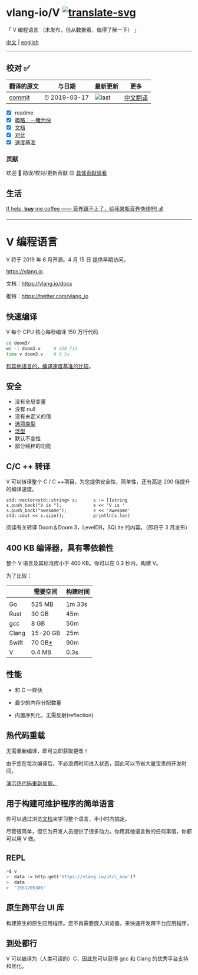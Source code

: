 # vlang-io/V [![translate-svg]][translate-list]

<!--[![explain]][source]-->

[explain]: http://llever.com/explain.svg
[source]: https://github.com/chinanf-boy/Source-Explain
[translate-svg]: http://llever.com/translate.svg
[translate-list]: https://github.com/chinanf-boy/chinese-translate-list
[size-img]: https://packagephobia.now.sh/badge?p=Name
[size]: https://packagephobia.now.sh/result?p=Name

「 V 编程语言 （未发布，但从数据看，值得了解一下） 」

[中文](./readme.md) | [english](https://github.com/vlang-io/V)

---

## 校对 ✅

<!-- doc-templite START generated -->
<!-- repo = 'vlang-io/V' -->
<!-- commit = '17fd9ae173543c315a24fa88d41706d9af75fd5b' -->
<!-- time = '2019-03-17' -->
翻译的原文 | 与日期 | 最新更新 | 更多
---|---|---|---
[commit] | ⏰ 2019-03-17 | ![last] | [中文翻译][translate-list]

[last]: https://img.shields.io/github/last-commit/vlang-io/V.svg
[commit]: https://github.com/vlang-io/V/tree/17fd9ae173543c315a24fa88d41706d9af75fd5b

<!-- doc-templite END generated -->

- [x] readme
- [x] [概略：一睹为快](mds/index.zh.md)
- [x] [文档](mds/docs.zh.md)
- [x] [对比](mds/compare.zh.md)
- [x] [速度基准](mds/compilation_speed.zh.md)

### 贡献

欢迎 👏 勘误/校对/更新贡献 😊 [具体贡献请看](https://github.com/chinanf-boy/chinese-translate-list#贡献)

## 生活

[If help, **buy** me coffee —— 营养跟不上了，给我来瓶营养快线吧! 💰](https://github.com/chinanf-boy/live-need-money)

---

# V 编程语言

V 将于 2019 年 6 月开源。4 月 15 日 提供早期访问。

<https://vlang.io>

文档：<https://vlang.io/docs>

推特：<https://twitter.com/vlang_io>

## 快速编译

V 每个 CPU 核心每秒编译 150 万行代码

```bash
cd doom3/
wc -l doom3.v     # 458 713
time v doom3.v    # 0.5s
```

[和其他语言的，编译速度基准的比较](/compilation_speed.zh.md)。

## 安全

- 没有全局变量
- 没有 null
- 没有未定义的值
- [选项类型](/mds/docs.zh.md#option)
- [泛型](/mds/docs.zh.md#generics)
- 默认不变性
- 部分纯粹的功能

## C/C ++ 转译

V 可以转译整个 C / C ++项目，为您提供安全性，简单性，还有高达 200 倍提升的编译速度。

```
std::vector<std::string> s;      s := []string
s.push_back("V is "); 			 s << 'V is '
s.push_back("awesome");			 s << 'awesome'
std::cout << s.size();			 println(s.len)
```

阅读有关转译 Doom＆Doom 3，LevelDB，SQLite 的内容。（即将于 3 月发布）

## 400 KB 编译器，具有零依赖性

整个 V 语言及其标准库小于 400 KB。你可以在 0.3 秒内，构建 V。

为了比较：

|       | 需要空间                                                  | 构建时间 |
| ----- | --------------------------------------------------------- | -------- |
|       |                                                           |          |
| Go    | 525 MB                                                    | 1m 33s   |
| Rust  | 30 GB                                                     | 45m      |
| gcc   | 8 GB                                                      | 50m      |
| Clang | 15-20 GB                                                  | 25m      |
| Swift | 70 GB[\*](https://github.com/apple/swift#getting-started) | 90m      |
| V     | 0.4 MB                                                    | 0.3s     |

## 性能

- 和 C 一样快
- 最少的内存分配数量

- 内置序列化，无需反射(reflection)

## 热代码重载

无需重新编译，即可立即获取更改！

由于您在每次编译后，不必浪费时间进入状态，因此可以节省大量宝贵的开发时间。

[演示热代码重新加载。](https://volt.ws/img/lang.webm)

## 用于构建可维护程序的简单语言

你可以通过浏览[文档](/mds/docs.zh.md)来学习整个语言，半小时内搞定。

尽管很简单，但它为开发人员提供了很多动力。你用其他语言做的任何事情，你都可以用 V 做。

## REPL

```bash
>$ v
>  data := http.get('https://vlang.io/utc\_now')?
>  data
>  '1551205308'
```

## 原生跨平台 UI 库

构建原生的原生应用程序。您不再需要嵌入浏览器，来快速开发跨平台应用程序。

## 到处都行

V 可以编译为（人类可读的）C，因此您可以获得 gcc 和 Clang 的优秀平台支持和优化。
